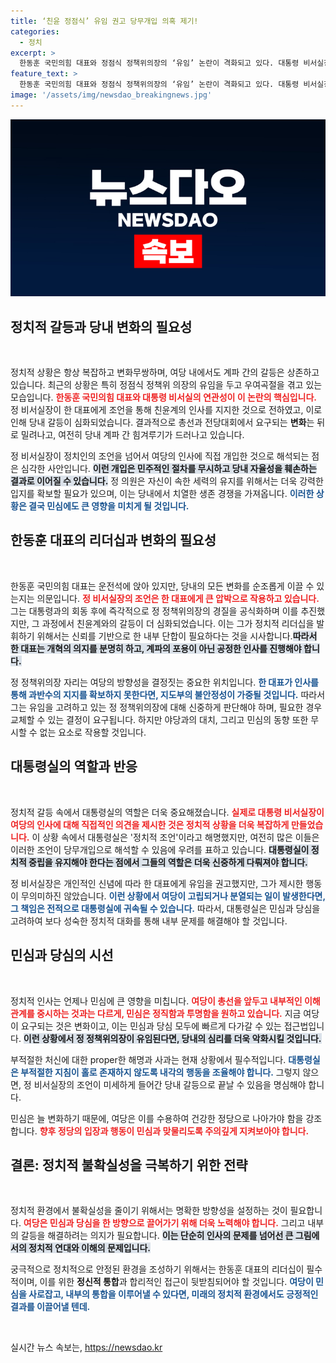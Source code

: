 ```yaml
---
title: ‘친윤 정점식’ 유임 권고 당무개입 의혹 제기!
categories:
  - 정치
excerpt: >
  한동훈 국민의힘 대표와 정점식 정책위의장의 ‘유임’ 논란이 격화되고 있다. 대통령 비서실장이 개입한 것으로 해석되며, 여당의 갈등이 심화되는 가운데 민심과 당심의 요구는 변화를 향하고 있다. 소용돌이 속에서 한 대표의 선택이 주목받고 있다.
feature_text: >
  한동훈 국민의힘 대표와 정점식 정책위의장의 ‘유임’ 논란이 격화되고 있다. 대통령 비서실장이 개입한 것으로 해석되며, 여당의 갈등이 심화되는 가운데 민심과 당심의 요구는 변화를 향하고 있다. 소용돌이 속에서 한 대표의 선택이 주목받고 있다.
image: '/assets/img/newsdao_breakingnews.jpg'
---
```


<p><img src="/assets/img/newsdao_breakingnews.jpg" alt="bookingtag 속보" /></p>

<h2 data-ke-size="size26">정치적 갈등과 당내 변화의 필요성</h2>

<p data-ke-size="size16">&nbsp;</p>

<p>정치적 상황은 항상 복잡하고 변화무쌍하며, 여당 내에서도 계파 간의 갈등은 상존하고 있습니다. 최근의 상황은 특히 정점식 정책위 의장의 유임을 두고 우여곡절을 겪고 있는 모습입니다. <b><span style="color: #ee2323;">한동훈 국민의힘 대표와 대통령 비서실의 연관성이 이 논란의 핵심입니다.</span></b> 정 비서실장이 한 대표에게 조언을 통해 친윤계의 인사를 지지한 것으로 전하였고, 이로 인해 당내 갈등이 심화되었습니다. 결과적으로 총선과 전당대회에서 요구되는 <b>변화</b>는 뒤로 밀려나고, 여전히 당내 계파 간 힘겨루기가 드러나고 있습니다.</p>

<p>정 비서실장이 정치인의 조언을 넘어서 여당의 인사에 직접 개입한 것으로 해석되는 점은 심각한 사안입니다. <b><span style="background-color: #21538527;">이런 개입은 민주적인 절차를 무시하고 당내 자율성을 훼손하는 결과로 이어질 수 있습니다.</span></b> 정 의원은 자신이 속한 세력의 유지를 위해서는 더욱 강력한 입지를 확보할 필요가 있으며, 이는 당내에서 치열한 생존 경쟁을 가져옵니다. <b><span style="color: #1a5490;">이러한 상황은 결국 민심에도 큰 영향을 미치게 될 것입니다.</span></b></p>

<h2 data-ke-size="size26">한동훈 대표의 리더십과 변화의 필요성</h2>

<p data-ke-size="size16">&nbsp;</p>

<p>한동훈 국민의힘 대표는 운전석에 앉아 있지만, 당내의 모든 변화를 순조롭게 이끌 수 있는지는 의문입니다. <b><span style="color: #ee2323;">정 비서실장의 조언은 한 대표에게 큰 압박으로 작용하고 있습니다.</span></b> 그는 대통령과의 회동 후에 즉각적으로 정 정책위의장의 경질을 공식화하며 이를 추진했지만, 그 과정에서 친윤계와의 갈등이 더 심화되었습니다. 이는 그가 정치적 리더십을 발휘하기 위해서는 신뢰를 기반으로 한 내부 단합이 필요하다는 것을 시사합니다.<b><span style="background-color: #21538527;">따라서 한 대표는 개혁의 의지를 분명히 하고, 계파의 포용이 아닌 공정한 인사를 진행해야 합니다.</span></b></p>

<p>정 정책위의장 자리는 여당의 방향성을 결정짓는 중요한 위치입니다. <b><span style="color: #1a5490;">한 대표가 인사를 통해 과반수의 지지를 확보하지 못한다면, 지도부의 불안정성이 가중될 것입니다.</span></b> 따라서 그는 유임을 고려하고 있는 정 정책위의장에 대해 신중하게 판단해야 하며, 필요한 경우 교체할 수 있는 결정이 요구됩니다. 하지만 야당과의 대치, 그리고 민심의 동향 또한 무시할 수 없는 요소로 작용할 것입니다.</p>

<h2 data-ke-size="size26">대통령실의 역할과 반응</h2>

<p data-ke-size="size16">&nbsp;</p>

<p>정치적 갈등 속에서 대통령실의 역할은 더욱 중요해졌습니다. <b><span style="color: #ee2323;">실제로 대통령 비서실장이 여당의 인사에 대해 직접적인 의견을 제시한 것은 정치적 상황을 더욱 복잡하게 만들었습니다.</span></b> 이 상황 속에서 대통령실은 '정치적 조언'이라고 해명했지만, 여전히 많은 이들은 이러한 조언이 당무개입으로 해석할 수 있음에 우려를 표하고 있습니다. <b><span style="background-color: #21538527;">대통령실이 정치적 중립을 유지해야 한다는 점에서 그들의 역할은 더욱 신중하게 다뤄져야 합니다.</span></b></p>

<p>정 비서실장은 개인적인 신념에 따라 한 대표에게 유임을 권고했지만, 그가 제시한 행동이 무의미하진 않았습니다. <b><span style="color: #1a5490;">이런 상황에서 여당이 고립되거나 분열되는 일이 발생한다면, 그 책임은 전적으로 대통령실에 귀속될 수 있습니다.</span></b> 따라서, 대통령실은 민심과 당심을 고려하여 보다 성숙한 정치적 대화를 통해 내부 문제를 해결해야 할 것입니다.</p>

<h2 data-ke-size="size26">민심과 당심의 시선</h2>

<p data-ke-size="size16">&nbsp;</p>

<p>정치적 인사는 언제나 민심에 큰 영향을 미칩니다. <b><span style="color: #ee2323;">여당이 총선을 앞두고 내부적인 이해관계를 중시하는 것과는 다르게, 민심은 정직함과 투명함을 원하고 있습니다.</span></b> 지금 여당이 요구되는 것은 변화이고, 이는 민심과 당심 모두에 빠르게 다가갈 수 있는 접근법입니다. <b><span style="background-color: #21538527;">이런 상황에서 정 정책위의장이 유임된다면, 당내의 심리를 더욱 악화시킬 것입니다.</span></b></p>

<p>부적절한 처신에 대한 proper한 해명과 사과는 현재 상황에서 필수적입니다. <b><span style="color: #1a5490;">대통령실은 부적절한 지침이 홀로 존재하지 않도록 내각의 행동을 조율해야 합니다.</span></b> 그렇지 않으면, 정 비서실장의 조언이 미세하게 들어간 당내 갈등으로 끝날 수 있음을 명심해야 합니다.</p>

<p>민심은 늘 변화하기 때문에, 여당은 이를 수용하여 건강한 정당으로 나아가야 함을 강조합니다. <b><span style="color: #ee2323;">향후 정당의 입장과 행동이 민심과 맞물리도록 주의깊게 지켜보아야 합니다.</span></b> </p>

<h2 data-ke-size="size26">결론: 정치적 불확실성을 극복하기 위한 전략</h2>

<p data-ke-size="size16">&nbsp;</p>

<p>정치적 환경에서 불확실성을 줄이기 위해서는 명확한 방향성을 설정하는 것이 필요합니다. <b><span style="color: #ee2323;">여당은 민심과 당심을 한 방향으로 끌어가기 위해 더욱 노력해야 합니다.</span></b> 그리고 내부의 갈등을 해결하려는 의지가 필요합니다. <b><span style="background-color: #21538527;">이는 단순히 인사의 문제를 넘어선 큰 그림에서의 정치적 연대와 이해의 문제입니다.</span></b></p>

<p>궁극적으로 정치적으로 안정된 환경을 조성하기 위해서는 한동훈 대표의 리더십이 필수적이며, 이를 위한 <b>정신적 통합</b>과 합리적인 접근이 뒷받침되어야 할 것입니다. <b><span style="color: #1a5490;">여당이 민심을 사로잡고, 내부의 통합을 이루어낼 수 있다면, 미래의 정치적 환경에서도 긍정적인 결과를 이끌어낼 텐데.</span></b> <p data-ke-size="size16">&nbsp;</p></p>
실시간 뉴스 속보는, <a href="https://newsdao.kr" rel="dofollow">https://newsdao.kr</a>


